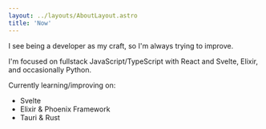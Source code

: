```yaml
---
layout: ../layouts/AboutLayout.astro
title: 'Now'
---
```


<p>I see being a developer as my craft, so I'm always trying to improve.</p>

<p>
  I'm focused on fullstack JavaScript/TypeScript with React and Svelte, Elixir, and occasionally Python.
</p>

<p>Currently learning/improving on: </p>
<ul>
  <li>Svelte</li>
  <li>Elixir & Phoenix Framework</li>
  <li>Tauri & Rust</li>
</ul>
